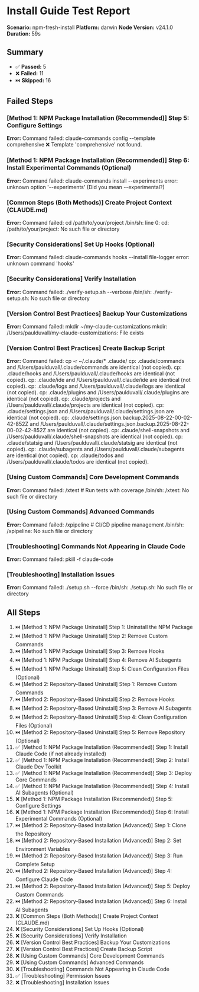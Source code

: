 # Install Guide Test Report

**Scenario:** npm-fresh-install
**Platform:** darwin
**Node Version:** v24.1.0
**Duration:** 59s

## Summary

- ✅ **Passed:** 5
- ❌ **Failed:** 11
- ⏭️ **Skipped:** 16

## Failed Steps

### [Method 1: NPM Package Installation (Recommended)] Step 5: Configure Settings
**Error:** Command failed: claude-commands config --template comprehensive
❌ Template 'comprehensive' not found.


### [Method 1: NPM Package Installation (Recommended)] Step 6: Install Experimental Commands (Optional)
**Error:** Command failed: claude-commands install --experiments
error: unknown option '--experiments'
(Did you mean --experimental?)


### [Common Steps (Both Methods)] Create Project Context (CLAUDE.md)
**Error:** Command failed: cd /path/to/your/project
/bin/sh: line 0: cd: /path/to/your/project: No such file or directory


### [Security Considerations] Set Up Hooks (Optional)
**Error:** Command failed: claude-commands hooks --install file-logger
error: unknown command 'hooks'


### [Security Considerations] Verify Installation
**Error:** Command failed: ./verify-setup.sh --verbose
/bin/sh: ./verify-setup.sh: No such file or directory


### [Version Control Best Practices] Backup Your Customizations
**Error:** Command failed: mkdir ~/my-claude-customizations
mkdir: /Users/paulduvall/my-claude-customizations: File exists


### [Version Control Best Practices] Create Backup Script
**Error:** Command failed: cp -r ~/.claude/* .claude/
cp: .claude/commands and /Users/paulduvall/.claude/commands are identical (not copied).
cp: .claude/hooks and /Users/paulduvall/.claude/hooks are identical (not copied).
cp: .claude/ide and /Users/paulduvall/.claude/ide are identical (not copied).
cp: .claude/logs and /Users/paulduvall/.claude/logs are identical (not copied).
cp: .claude/plugins and /Users/paulduvall/.claude/plugins are identical (not copied).
cp: .claude/projects and /Users/paulduvall/.claude/projects are identical (not copied).
cp: .claude/settings.json and /Users/paulduvall/.claude/settings.json are identical (not copied).
cp: .claude/settings.json.backup.2025-08-22-00-02-42-852Z and /Users/paulduvall/.claude/settings.json.backup.2025-08-22-00-02-42-852Z are identical (not copied).
cp: .claude/shell-snapshots and /Users/paulduvall/.claude/shell-snapshots are identical (not copied).
cp: .claude/statsig and /Users/paulduvall/.claude/statsig are identical (not copied).
cp: .claude/subagents and /Users/paulduvall/.claude/subagents are identical (not copied).
cp: .claude/todos and /Users/paulduvall/.claude/todos are identical (not copied).


### [Using Custom Commands] Core Development Commands
**Error:** Command failed: /xtest        # Run tests with coverage
/bin/sh: /xtest: No such file or directory


### [Using Custom Commands] Advanced Commands
**Error:** Command failed: /xpipeline    # CI/CD pipeline management
/bin/sh: /xpipeline: No such file or directory


### [Troubleshooting] Commands Not Appearing in Claude Code
**Error:** Command failed: pkill -f claude-code


### [Troubleshooting] Installation Issues
**Error:** Command failed: ./setup.sh --force
/bin/sh: ./setup.sh: No such file or directory


## All Steps

1. ⏭️ [Method 1: NPM Package Uninstall] Step 1: Uninstall the NPM Package
2. ⏭️ [Method 1: NPM Package Uninstall] Step 2: Remove Custom Commands
3. ⏭️ [Method 1: NPM Package Uninstall] Step 3: Remove Hooks
4. ⏭️ [Method 1: NPM Package Uninstall] Step 4: Remove AI Subagents
5. ⏭️ [Method 1: NPM Package Uninstall] Step 5: Clean Configuration Files (Optional)
6. ⏭️ [Method 2: Repository-Based Uninstall] Step 1: Remove Custom Commands
7. ⏭️ [Method 2: Repository-Based Uninstall] Step 2: Remove Hooks
8. ⏭️ [Method 2: Repository-Based Uninstall] Step 3: Remove AI Subagents
9. ⏭️ [Method 2: Repository-Based Uninstall] Step 4: Clean Configuration Files (Optional)
10. ⏭️ [Method 2: Repository-Based Uninstall] Step 5: Remove Repository (Optional)
11. ✅ [Method 1: NPM Package Installation (Recommended)] Step 1: Install Claude Code (if not already installed)
12. ✅ [Method 1: NPM Package Installation (Recommended)] Step 2: Install Claude Dev Toolkit
13. ✅ [Method 1: NPM Package Installation (Recommended)] Step 3: Deploy Core Commands
14. ✅ [Method 1: NPM Package Installation (Recommended)] Step 4: Install AI Subagents (Optional)
15. ❌ [Method 1: NPM Package Installation (Recommended)] Step 5: Configure Settings
16. ❌ [Method 1: NPM Package Installation (Recommended)] Step 6: Install Experimental Commands (Optional)
17. ⏭️ [Method 2: Repository-Based Installation (Advanced)] Step 1: Clone the Repository
18. ⏭️ [Method 2: Repository-Based Installation (Advanced)] Step 2: Set Environment Variables
19. ⏭️ [Method 2: Repository-Based Installation (Advanced)] Step 3: Run Complete Setup
20. ⏭️ [Method 2: Repository-Based Installation (Advanced)] Step 4: Configure Claude Code
21. ⏭️ [Method 2: Repository-Based Installation (Advanced)] Step 5: Deploy Custom Commands
22. ⏭️ [Method 2: Repository-Based Installation (Advanced)] Step 6: Install AI Subagents
23. ❌ [Common Steps (Both Methods)] Create Project Context (CLAUDE.md)
24. ❌ [Security Considerations] Set Up Hooks (Optional)
25. ❌ [Security Considerations] Verify Installation
26. ❌ [Version Control Best Practices] Backup Your Customizations
27. ❌ [Version Control Best Practices] Create Backup Script
28. ❌ [Using Custom Commands] Core Development Commands
29. ❌ [Using Custom Commands] Advanced Commands
30. ❌ [Troubleshooting] Commands Not Appearing in Claude Code
31. ✅ [Troubleshooting] Permission Issues
32. ❌ [Troubleshooting] Installation Issues
